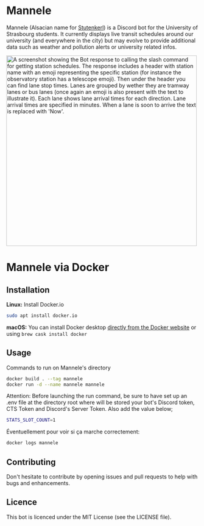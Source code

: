 # Mannele

Mannele (Alsacian name for [Stutenkerl](https://en.wikipedia.org/wiki/Stutenkerl)) is a Discord bot for the University of Strasbourg students. It currently displays live transit schedules around our university (and everywhere in the city) but may evolve to provide additional data such as weather and pollution alerts or university related infos.

<img src="screenshots/botresponse.png" alt="A screenshot showing the Bot response to calling the slash command for getting station schedules. The response includes a header with station name with an emoji representing the specific station (for instance the observatory station has a telescope emoji). Then under the header you can find lane stop times. Lanes are grouped by wether they are tramway lanes or bus lanes (once again an emoji is also present with the text to illustrate it). Each lane shows lane arrival times for each direction. Lane arrival times are specified in minutes. When a lane is soon to arrive the text is replaced with 'Now'." width="500"/>

# Mannele via Docker


## Installation
**Linux:**
Install Docker.io
```bash
sudo apt install docker.io
```

**macOS:**
You can install Docker desktop [directly from the Docker website](https://www.docker.com/products/docker-desktop) or using `brew cask install docker`
## Usage
Commands to run on Mannele's directory
```bash
docker build . --tag mannele
docker run -d --name mannele mannele
```
Attention: Before launching the run command, be sure to have set up an .env file at the directory root where will be stored your bot's Discord token, CTS Token and Discord's Server Token. Also add the value below; 
```bash
STATS_SLOT_COUNT=1
```

Éventuellement pour voir si ça marche correctement:
```bash
docker logs mannele
```

## Contributing
Don't hesitate to contribute by opening issues and pull requests to help with bugs and enhancements.

## Licence
This bot is licenced under the MIT License (see the LICENSE file).
